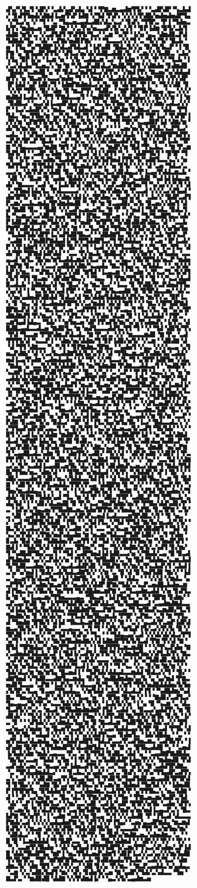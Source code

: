 ▟▚▞▚▜▃▜▝▟▛▞▝▃▟▞▄▟▚▟▄▝▟▝▝▛▇▃▆▃▄▟▆▜▜▞▝▝▃▟▛▟▛▝▚▃▙▟▞▝▊▟▜▜▅▟▞▟▇▟▐▃▅▜▚▛▐▟▇▝▞▜▟▝▛▟▚▝▞▞▞▞▛▟█▞▅▟▅▟▅▟▛▜▄▝▞▜▃▞▄▝▞▝▜▝▝▃▝▜▄▃▅▃▄▟▃▟▉▞▟▃▚▃▞▝▊▟▚▝▜▜▛▃▝▛▐▝▜▟▅▃▙▜▚▝▆▟▅▃▅▝█▟▛▝▇▞▝▞▃▜▚▞▅▃▃▟▚▜▞▃▚▜▝▝▊▛▐▟▆▝▉▜▞▃▙▜▟▟▇▝▆▜▞▃▝▞▃▟▜▟▜▝▛▟▜▜▞▜▃▞▝▃▆▝▚▞▛▝▐▞▅▝▄▃▝▟▆▟▉▃▛▟▜▟▇▟▞▜▄▝▝▟▞▝▃▛▇▞▅▟▊▛▇▞▝▝▝▜▃▃▃▞▞▞▜▝▃▝▜▞▞▜▞▝█▃▙▝▅▝▐▜▄▝▚▞▜▟█▛▐▞▟▃▟▜▟▃▟▝▐▟▚▟▊▝█▟▃▜▞▞▄▝▉▞▜▞▙▃▛▝▐▝█▛▇▝▄▝█▜▄▟▛▟▜▜▞▝▟▜▃▞▅▞▟▞▟▟█▃▟▟▊▞▙▝▝▃▆▞▞▞▙▟▉▃▝▃▙▞▚▜▄▝▉▛▐▞▄▝▐▃▆▝▅▝▝▞▙▝▃▟▟▃▆▝▃▞▝▛▐▟▆▝▝▞▚▝▛▝▞▝▜▃▙▝▐▞▃▞▟▃▙▞▜▃▅▃▚▝▆▝▇▝▚▜▃▟▚▟▊▟▃▞▆▟█▞▜▟▜▝▞▟▇▟▅▝▊▟▆▟▉▝█▟▟▞▚▃▆▟█▝▄▝▛▝▉▟▃▞▆▟▜▟▃▞▟▜▚▞▝▞▆▟▐▜▚▝▇▃▅▞▚▞▟▟▄▟▆▜▚▝▅▝▇▃▅▜▚▃▃▞▅▟▅▝▜▝▝▞▆▟▞▝▟▃▟▟▞▟▅▟▆▟▇▝▜▜▝▞▛▞▟▛▐▛▐▟▟▝▄▛▐▟▊▞▜▝▐▟▆▛▇▟▆▟▃▞▄▜▄▝▉▝▟▞▙▞▝▛▐▝▚▝▜▞▞▟▊▝▊▝▞▞▛▝▜▜▚▝▉▞▝▟▅▝▉▝▆▃▛▜▚▝▜▟▉▃▝▝▇▛▐▟▛▜▙▜▅▃▄▝▄▃▝▞▞▞▆▟▇▟▐▃▟▃▚▝▛▜▝▛▇▟▃▃▄▜▝▝▅▟▉▜▚▟▝▞▙▟▜▟▄▞▞▝█▞▞▞▆▝▐▝▆▝▉▟█▃▞▝▄▃▞▟▐▃▄▟▛▟▄▞▄▃▝▝▟▃▜▃▜▜▅▞▚▞▜▝▞▞▞▟▆▞▃▟▃▞▞▞▛▝▐▃▞▃▙▟▛▞▚▝▆▟▃▝▜▟▐▟▅▟▚▃▟▝▝▟▛▟▆▝▊▟▆▃▞▃▃▝▟▟▃▝▛▜▜▟▃▝▅▃▜▜▙▞▆▝▄▞▚▜▃▝▉▞▜▝▞▟▛▜▄▝▆▜▃▞▃▟▜▝▜▛▐▃▞▝▛▟▜▛▐▞▛▞▆▝▄▛▇▜▜▞▅▜▞▝▊▟▊▃▜▞▙▝▐▞▝▝▜▜▝▜▛▞▚▃▄▟▉▛▐▟▝▟▇▞▆▝▟▞▜▞▆▞▅▞▚▝▊▟▃▜▞▝▞▜▚▃▟▟▝▟▄▞▝▝▝▃▅▞▅▞▙▝▟▜▟▃▚▃▛▜▃▞▃▟▃▝▐▝▟▜▄▞▃▃▅▝▞▝▊▝█▝▄▞▚▜▛▃▟▞▟▞▟▃▙▝▐▝▊▞▟▟█▜▛▜▟▜▚▃▛▟▚▜▛▃▛▝█▃▙▝▝▃▛▝▜▞▃▝▞▞▞▟▞▟▆▃▟▟▚▜▄▝█▝▐▞▄▛▐▃▙▝▜▛▇▝▚▜▄▃▃▃▄▞▆▟▇▝▇▜▝▟▝▝▛▟▃▝▃▝▆▟▛▞▆▝█▟▝▜▚▃▙▃▝▝▇▝▛▃▆▜▟▜▞▜▝▝▃▟▛▃▜▟▅▝▅▞▅▜▃▟▝▟▐▝▟▜▜▝▚▝▃▝▟▟▛▜▙▜▝▝▉▜▛▝▜▝▊▝▐▞▛▝▃▃▚▟▆▞▜▃▟▟▚▞▚▞▞▞▙▜▟▜▅▟▐▜▜▞▜▞▚▟▇▜▃▃▚▃▚▝▅▜▟▜▜▃▛▝▊▜▜▟▟▝▇▜▝▝█▃▆▟▄▜▚▞▞▝▅▝▊▜▞▝▞▞▝▟▝▃▅▝▜▟▃▞▃▃▃▞▄▝▟▞▛▟▚▞▟▟▉▝▉▃▝▟▊▃▚▃▅▃▜▃▞▟▊▟▄▃▞▛▐▃▄▞▛▟▟▃▆▃▙▝▝▟▊▝▞▝█▃▆▝▉▝▄▟▅▝█▟▟▞▞▝▞▜▄▜▃▜▛▝▊▞▚▃▟▟▊▝▚▟▐▟▐▟▄▃▆▟▞▝▇▃▃▃▝▃▟▝▄▝▐▃▙▜▛▟▝▟▉▜▄▝▞▃▛▃▟▛▇▜▅▞▜▝▚▞▄▞▞▞▚▜▝▟▝▃▜▜▅▟▐▟▄▜▃▝▛▟▃▃▃▃▞▝▞▝▚▝▅▞▛▟▆▞▅▝▛▃▃▟▝▞▞▞▃▞▟▜▄▟▝▟▅▜▛▜▞▝▊▞▝▟▅▝▞▟▆▞▟▟▐▞▃▜▛▟▅▞▃▜▄▟▚▞▟▝▝▃▙▞▞▝█▟▛▃▟▜▛▃▆▞▃▃▙▃▆▟▄▜▛▟▆▟▅▟▉▝▚▝▛▝▆▝▊▃▄▟▉▞▚▞▙▝▉▃▅▞▞▟▅▜▝▟▟▝▇▟▉▝▉▃▝▝█▟▊▝▞▞▃▟▚▃▅▃▅▜▃▝▇▝▛▝▚▝▅▟▐▝▜▟▚▟▃▝▉▟▃▜▙▝▚▃▆▃▞▃▞▟▉▃▚▃▄▜▛▜▟▝▐▛▇▃▝▜▛▃▅▝▝▟▚▃▝▜▞▜▄▟█▜▄▃▚▟▞▛▐▟▉▃▛▟▇▃▆▞▜▟▞▞▄▝▜▝▅▟▛▝▆▜▛▜▞▜▞▟▊▟▉▟▛▟▆▃▝▟▝▝▃▃▙▛▇▜▚▟▛▟▃▟▝▃▚▟▚▜▚▝▇▝▝▃▜▃▞▜▟▝▜▜▅▞▙▜▜▟▚▞▛▟▝▞▅▜▅▜▅▝▜▃▙▟▜▟▞▟▛▛▐▃▚▟▜▟▉▜▙▃▞▝▝▟█▟▇▜▃▝▉▞▛▃▚▝▛▃▙▝▇▜▚▃▛▝▃▟▇▝▝▞▆▟▉▛▇▟▄▟▐▞▜▞▛▜▟▟█▜▃▞▜▝▛▟▟▟▄▞▝▝▛▃▅▝▐▛▐▃▟▞▛▝▞▛▐▟▆▜▝▞▟▜▞▜▛▝█▞▝▞▜▝▐▃▟▝▞▞▛▜▃▃▙▃▛▝▞▜▄▝▛▃▜▜▃▝▟▟▞▜▛▝▜▛▇▟▐▟▛▟▟▝▝▃▃▝▛▞▅▃▙▝█▟█▃▛▞▝▜▚▜▅▜▚▝▅▜▄▟▄▝▃▃▄▃▟▝▅▜▃▝█▞▅▞▆▜▃▟▟▃▆▟▚▜▃▞▚▞▄▝▃▜▄▃▚▜▙▜▛▜▟▞▅▃▛▝▆▟▅▞▅▛▇▝▊▃▝▝▞▃▃▞▃▟█▟▞▟▇▞▚▃▄▟▄▝▇▃▜▜▄▞▃▝▅▜▟▟▃▝▝▃▜▞▟▞▙▛▐▞▆▃▝▝▚▛▇▃▚▜▃▞▞▟▊▝▇▜▟▝▐▃▄▃▆▝▞▝▚▟▆▝▄▜▚▃▞▜▃▜▞▟▜▞▙▜▝▜▜▝▉▃▅▞▝▟▛▟▆▜▙▃▚▝▝▜▄▃▝▜▝▛▇▞▜▜▄▜▝▝█▝▝▞▚▃▞▟▄▟▉▃▟▃▙▝▐▟▇▟▄▞▟▝▆▝█▃▞▝▅▝▆▃▜▃▞▝▐▃▃▝▊▝▛▟█▞▛▃▛▟▅▟▜▜▄▞▄▞▟▝▐▝▚▃▜▞▙▞▄▟▐▜▛▝▝▟▆▝▄▞▜▞▙▃▄▟▇▝▉▝▉▜▛▟▃▃▆▞▝▟▞▃▝▞▅▞▄▟▅▟▛▟▉▟▟▝▊▟▃▞▟▝▇▞▟▟▆▜▟▟▆▟▞▟▜▞▅▝▆▞▛▞▃▝▉▛▐▃▚▝▊▝▅▃▝▟▝▟▃▟▅▟▟▜▛▜▞▞▃▞▆▟▟▝▟▞▟▝▇▜▝▝▞▝▇▃▚▜▛▜▟▛▇▟█▛▇▃▛▟▝▟▝▝▆▃▜▃▞▃▅▝▃▟▜▜▜▝▝▝▟▝▛▃▄▃▜▝▜▃▚▜▃▝▆▝▚▞▄▜▛▟▇▟▇▟▜▝▛▞▆▃▞▝▅▝▝▟▜▃▚▃▝▞▛▟▅▝▟▃▆▝▉▝▐▝▟▃▙▟▟▝▐▜▛▃▝▃▆▜▄▟▐▟▄▃▝▜▟▞▝▝▅▜▅▃▅▝▟▛▐▜▚▟▜▞▆▞▚▞▄▜▚▟▅▟▚▝▐▞▛▃▝▟█▟█▃▄▟▃▃▟▃▅▝▇▟▉▜▃▝▆▝▅▟▜▃▃▃▟▟▜▃▜▜▝▜▝▝▞▝▜▟▝▟▉▜▞▜▚▝▛▟▝▜▃▃▆▝▛▜▛▟▆▃▛▟▃▟▃▝▇▝▛▃▞▃▝▞▞▝▆▃▃▃▆▟▊▝▇▝▛▃▝▃▟▜▜▜▜▞▟▝▚▃▃▛▐▝▝▟▆▞▅▞▟▟▆▞▜▝▊▛▐▟▉▞▅▜▞▝▞▃▆▝▝▟▉▟▇▝▟▝▟▝▜▜▝▟▇▃▃▝▚▝▚▜▝▝▊▛▇▟▆▃▜▛▇▃▝▝▄▟▅▜▝▞▄▃▝▞▞▞▄▃▄▝▄▜▅▃▛▟▇▞▝▟▝▞▃▞▙▃▟▟▇▜▟▞▙▞▄▜▚▝▟▝▜▜▙▃▆▃▅▜▚▟▇▞▙▞▃▟▟▞▅▟▐▃▄▜▚▟▆▝▃▟▅▟▄▟▅▝▐▞▝▜▚▝▞▞▜▃▃▞▙▝▜▝▄▜▛▛▐▟█▜▅▝▞▟▄▝▇▟▄▝▄▝▃▃▜▞▞▜▞▟▟▟▊▞▜▝▆▞▜▟▆▟▇▝▛▟▇▃▃▟▟▃▄▜▝▝▅▟█▞▛▝▚▃▆▛▐▃▆▜▛▝▛▟▊▜▚▃▛▃▞▝█▃▝▞▚▞▝▃▝▃▛▝▝▛▐▜▝▟▄▃▚▝▄▝▅▝▅▃▟▟▞▟▞▟▇▟▉▟▟▞▝▞▙▝▚▃▆▜▜▛▐▜▚▟▆▜▄▞▛▃▙▜▅▝▆▞▝▜▛▞▝▜▟▝▞▝▚▞▛▝▇▜▄▟▇▝▊▃▙▟▜▝▅▃▆▝█▃▅▞▚▞▝▜▙▃▟▜▙▟▜▃▚▛▐▃▆▟▐▞▜▞▜▛▇▟▅▟▊▝█▟▛▜▛▝▇▃▞▟▐▃▆▝▚▟▛▃▞▜▟▜▛▜▚▃▚▜▜▟▐▜▄▞▄▜▃▞▚▞▃▞▅▝█▟▐▜▞▟▊▞▛▜▜▜▞▟▇▃▅▃▅▃▛▟▉▃▃▟▛▃▝▞▜▟▜▟▜▜▜▞▅▃▆▞▝▛▇▞▆▝█▃▄▝▐▃▝▝▐▟▇▃▚▃▟▃▛▃▜▟▝▞▜▝▃▝▞▟▜▃▅▟▛▞▟▃▛▞▃▟▆▜▟▜▅▟▝▃▄▝▝▜▅▃▟▞▝▟▟▜▅▃▝▟▃▃▙▞▄▝▝▃▃▟▆▃▜▟▛▝█▃▚▝▛▞▚▃▅▜▛▃▆▟▉▝▅▝▄▛▇▝▞▃▚▟▐▟▛▝▜▃▜▞▆▝▚▃▄▟▞▞▆▝▉▞▆▝▃▃▛▝▛▟▇▝▊▃▅▞▜▞▄▝▉▟▃▞▝▜▛▝▟▝▐▜▃▜▄▞▆▜▄▜▙▝▐▃▞▝█▟▃▃▟▃▚▝▞▞▜▜▄▟▚▟▛▟▛▃▄▃▜▝▃▝▊▞▙▜▜▝▚▃▚▞▟▃▅▃▄▜▞▃▟▜▝▜▙▜▟▞▝▝▞▝▉▜▝▞▃▟▐▃▚▞▟▟▆▝▆▟▇▜▞▃▝▟▞▝▚▜▅▜▙▟▇▟▛▛▐▟▝▝▅▝▚▟▞▟▇▟▟▃▟▝▆▛▇▛▐▟▄▜▄▝▉▟█▝▊▟▊▃▝▝▚▝▛▟▐▟▞▞▜▃▚▟▊▟▄▞▙▟▉▃▛▝▛▞▄▞▛▟▉▞▆▝▊▟▚▟▞▜▃▃▅▃▛▞▝▟▇▃▚▃▞▜▅▝▉▝▇▃▝▟▆▟▊▝▅▞▄▛▇▜▝▃▄▟█▃▟▃▚▟▆▝▊▝▝▟▆▜▜▞▃▟▊▞▝▜▞▞▟▝▝▟▛▟▚▟▇▝▞▟▊▛▐▝▛▃▛▛▐▜▚▝▐▞▅▞▟▝▚▟█▞▙▝▟▃▟▝▅▟▇▟▝▜▜▝▅▝▞▝▞▝▅▞▝▃▃▜▟▝▞▟▇▃▞▃▜▞▚▃▟▟▐▃▄▟▊▃▅▜▙▝▟▃▚▜▟▜▝▟▊▟▆▟▚▃▅▃▞▟▄▞▜▝▇▟▄▜▜▟█▞▜▜▅▞▅▃▝▟▆▞▟▝▝▝▉▜▙▞▚▞▆▟▄▟▝▞▙▜▚▝▚▜▟▟▛▞▚▛▐▝█▞▝▞▝▟█▞▃▃▃▟▅▜▝▟▊▞▅▃▚▜▟▟▃▃▜▟▐▜▝▝▟▝▅▟▞▜▜▟▊▜▙▃▚▃▆▝▊▝█▟▇▝▝▟▊▜▞▝▛▟▜▃▅▟▟▃▜▜▛▞▛▃▄▝▟▟█▛▇▝▉▝▚▞▞▝▝▝▉▜▄▟▚▜▚▝▚▜▅▞▆▃▟▟▄▃▚▝▚▝▚▝▚▝▐▝▟▃▟▜▙▜▄▜▝▝▆▟▇▝▚▝▟▜▟▝█▞▄▟▅▞▞▜▟▟▞▝▊▛▇▝▜▟▟▞▄▟▝▜▃▝▆▝▟▝▛▝▝▟▉▃▜▜▛▝▃▟█▃▛▝▜▝▛▜▄▃▙▝▄▟▄▜▟▝▐▝▝▟▊▞▟▃▅▟█▝▉▝▛▞▚▃▞▜▅▟▜▟▆▞▅▞▛▝▛▜▙▞▟▟▚▟▊▞▛▝▃▝▐▟▚▞▄▜▄▃▅▞▛▜▙▟▇▃▅▃▜▟▅▜▛▛▇▞▚▜▅▟▄▝▟▜▙▝▊▃▜▛▇▝▃▜▞▃▝▟▊▝▃▟▜▜▙▜▃▝▅▜▞▃▞▟▛▟▚▃▅▟▐▃▟▃▃▃▆▜▛▟█▃▚▜▝▝▊▝▅▃▝▞▝▃▟▝▜▟█▜▙▜▟▟▊▝▐▜▙▝▝▃▜▟▐▜▃▝▞▜▟▝▛▜▟▝▇▞▙▞▅▃▟▞▚▜▞▝▇▃▜▞▞▃▟▃▞▞▙▝▛▟▛▞▃▟▇▝▄▜▝▃▃▝▚▞▙▃▅▝▇▜▛▟▉▟▇▜▝▝▜▟▝▟▚▃▚▞▛▟▞▝▞▛▇▞▅▟▚▟▄▟▆▝▆▝▅▃▆▞▜▟▃▃▛▜▟▛▐▟▉▞▝▃▜▝▛▟▅▝▊▃▙▝▉▟▝▟▆▝▜▟▇▟▅▞▛▃▅▜▜▝▟▝▜▟▝▞▛▟▉▜▜▜▅▞▆▝▚▜▅▟▛▟▜▝▇▟▐▝▝▜▟▞▜▞▟▝▟▟▞▃▃▝█▜▅▞▚▝▜▃▝▜▞▞▙▟▇▞▅▜▞▃▚▟▜▝▊▞▆▞▜▝▚▟█▟▛▜▙▞▃▃▜▝▝▜▟▝▃▟▛▜▅▟▐▟▐▟▉▃▃▞▅▝▞▜▙▟▞▃▄▝█▝▉▃▟▟▜▟▆▟▅▝▄▞▞▃▛▟▞▞▅▝▐▜▞▞▙▝▇▜▙▟▊▞▃▝▆▝█▟▝▜▟▟▅▃▚▃▆▃▙▟▜▞▜▟▉▃▃▟▅▞▄▃▝▞▄▃▟▃▟▟▛▟▊▝▞▜▙▛▇▝▛▞▆▞▄▜▚▃▙▟▚▜▝▃▙▟▐▃▚▞▚▞▅▟▐▝▉▟▞▃▟▞▙▟▃▟▇▜▞▞▝▞▆▝▃▝█▝▟▝█▝▅▟▜▟▉▝▇▞▞▝▐▟▃▝▄▃▅▜▜▞▟▃▅▜▄▝▐▟▝▟▇▜▙▝▄▝▐▞▙▟▊▝▝▟▟▃▝▝▝▞▞▟▝▞▆▟▃▝▄▃▛▜▜▞▃▞▚▟▆▞▆▃▅▜▞▝▅▃▟▞▞▟▟▛▐▛▇▞▜▟▞▃▚▃▛▃▅▟█▃▙▟▅▃▆▟▐▜▅▃▚▃▚▜▙▞▙▝▆▞▜▜▝▜▞▟█▟▅▃▆▛▇▝▃▞▜▃▄▟▆▃▟▟▝▞▅▝▊▟▜▃▙▝▇▝▄▝▐▃▄▃▆▞▜▜▅▃▃▃▄▃▝▜▙▃▅▝▐▟▐▜▅▜▃▝▃▜▞▝█▛▇▝▊▟▆▞▝▃▛▃▄▞▛▟▊▝▆▝▐▞▛▜▜▟▟▜▛▃▜▟▛▟▟▃▞▜▄▜▄▟█▃▃▟▝▃▄▟▆▟▇▟▃▃▝▟▐▟▄▜▅▜▄▜▅▜▟▟▄▝▟▟█▟▆▛▇▃▃▛▇▜▃▃▅▝▜▝▆▜▙▟▚▃▆▟▉▞▜▃▜▜▅▟▇▞▅▝▊▝▟▞▟▞▅▝▝▜▜▃▙▜▅▜▙▃▆▃▙▝▛▜▛▝▃▛▇▃▝▃▜▝▇▝▜▜▃▟▝▜▅▟▆▝█▜▙▜▝▟▐▟▝▜▙▃▙▃▆▜▟▜▚▞▞▝▇▝▝▃▚▝▄▃▟▞▛▃▅▛▐▟▛▟▆▃▄▜▙▜▞▝▐▞▙▃▛▝▃▃▄▃▃▝▃▜▝▜▝▝▟▜▞▝▆▜▄▛▐▜▞▃▞▞▛▞▙▝█▝▞▜▛▟█▝▝▝▚▞▞▝▚▞▜▟▝▝▊▟▚▞▝▜▃▝▝▝▜▟▄▃▄▞▃▟▝▞▞▟▞▟▞▟▃▞▛▜▚▞▜▝▝▞▛▞▙▞▞▝▇▞▆▜▙▟▆▟▇▞▞▟▐▟▇▟▛▜▜▞▙▜▃▟▝▛▇▝▛▞▟▝▇▝█▜▟▝▜▛▇▟▄▞▚▞▆▞▛▜▃▟▝▃▚▝▐▝▇▟▜▜▜▃▆▃▆▟█▝▝▝▞▜▚▃▛▟▅▝▇▞▃▟▅▟▟▜▟▃▙▞▃▛▐▝█▟▐▞▃▟▜▞▄▜▜▞▜▝▞▟▆▟▆▜▅▞▞▟▜▃▙▜▚▝▇▃▝▃▛▟▚▞▜▟▉▞▛▝▊▞▚▞▆▟▝▃▛▟▞▃▃▃▝▟▅▞▅▝▐▞▚▞▜▟▊▟▊▃▜▟▟▞▜▞▆▝▅▜▟▃▚▛▇▝▞▟▟▟▞▜▃▟▐▝▄▞▚▜▝▝▜▝▚▃▝▞▃▝▊▞▆▝▇▞▆▝▞▝▜▟▞▟▃▞▆▝▆▞▆▜▄▝█▃▅▟▐▝▝▜▟▜▟▞▟▟▄▟▃▃▆▟▟▝▉▟▃▞▞▜▝▝▉▞▝▟▇▜▅▟▝▞▜▟▉▃▃▟▇▜▄▃▆▟▄▝▉▞▙▝▅▟█▟▆▟▅▞▄▞▙▝▄▝▄▞▆▟▝▛▇▃▅▟▊▜▃▃▄▝▃▛▇▝▐▃▛▞▅▝▞▟▃▃▄▜▞▜▃▝▊▞▆▜▝▜▜▞▅▟█▟▟▟▅▞▙▜▅▞▙▜▛▃▜▃▄▝▊▃▄▞▜▜▄▟▄▃▝▞▆▜▟▟▝▃▙▟▝▟▃▟▃▛▐▜▝▝▚▟█▟▆▞▚▟▇▃▝▜▅▃▞▞▅▃▛▝▄▜▞▝▞▞▜▃▄▝▅▝▚▝█▜▅▝█▞▆▝▞▝▝▝▇▟▊▞▃▟▜▃▞▜▄▃▄▃▞▜▞▜▚▞▚▃▃▜▟▞▟▟▚▝▊▜▚▝▐▃▙▜▞▞▅▝▐▝▄▝▉▝▚▃▆▝▃▝▟▃▜▃▟▜▞▞▚▞▃▝▆▃▟▝▉▜▙▟▆▟▆▟▆▛▐▜▟▝▃▟▟▝▄▝▉▃▃▞▄▟▟▜▚▝▆▝▉▟▊▟▞▝▝▜▞▟▝▟▞▞▚▃▛▟▞▛▐▜▅▞▝▞▟▜▚▟█▝▇▞▜▜▞▞▆▜▙▝▊▞▙▝▐▞▃▝▊▝▝▝▟▜▟▞▞▃▞▟▆▟▃▜▄▞▆▝▉▝▇▃▟▃▆▝▜▟▉▜▙▜▃▜▟▞▃▞▞▝█▜▃▞▅▃▞▞▅▟▅▝▅▝█▃▅▜▚▃▟▜▝▞▙▝▞▃▄▞▙▟▟▃▄▞▙▜▛▝▉▃▟▝▛▜▙▝▟▝▜▞▚▜▙▝▚▟▄▟▝▞▞▝▃▜▝▞▚▞▞▟▟▜▚▃▄▝▊▟▅▜▃▝▐▟▞▟█▟▄▝▝▃▝▝▅▜▚▟▃▞▟▃▆▟▄▝▆▞▞▜▟▟▚▟█▜▝▜▟▃▛▃▃▞▛▃▟▜▅▃▆▃▝▃▟▜▙▜▚▝▐▟▚▟▇▝█▞▛▝▄▜▜▟▅▟▛▜▞▟▃▟▇▜▟▃▚▝▛▝▇▝▃▝█▜▙▃▟▟█▝▚▝▝▃▅▟▐▞▙▟▞▟▆▝▆▟▞▃▄▃▃▝▛▃▝▃▜▞▜▜▟▝▊▟█▃▝▟▟▝▄▝▝▃▄▟▇▛▇▟█▟▄▝▇▞▙▞▃▃▅▝▜▟▟▝▄▜▅▝▐▝▛▟▚▃▚▞▙▟▉▟▟▛▐▟▅▞▛▞▞▝▆▟▅▟▉▝▛▟▃▟▚▟▞▃▅▞▃▝▆▃▄▞▃▛▐▟▅▃▟▜▜▞▃▝▃▞▚▃▛▝▅▜▚▝▇▝▃▟▟▜▛▟▇▃▝▃▝▜▛▟▄▟▆▟▟▃▞▝▝▝▊▃▙▃▚▞▄▟▞▝▃▞▃▝▉▟▚▝▚▜▚▞▜▜▄▟▛▃▟▜▚▃▚▝▃▟▝▝▞▟▊▟▊▃▄▜▚▜▅▃▄▜▄▞▜▝▛▟▊▜▞▜▄▟▜▟▉▃▆▃▄▟▊▜▛▜▛▟▜▝▊▜▙▞▞▝▚▟▇▝█▞▃▞▄▞▟▜▙▃▚▞▛▃▆▞▅▝█▟▅▟▝▜▅▜▟▝▞▝▐▟▅▟▉▛▐▜▜▛▇▜▄▝▉▜▟▟▅▜▚▞▚▃▞▟▅▟▆▃▚▃▙▜▜▞▛▝▄▜▜▜▙▃▚▝▅▃▜▟▇▝▟▝▝▃▛▝▃▞▅▞▆▝▃▝█▃▝▟▃▜▝▛▇▞▄▛▇▝▞▜▅▝▝▛▇▃▅▃▆▞▙▟▛▃▜▟▝▟▞▝▃▛▐▝▇▜▙▜▃▞▝▞▆▞▃▃▚▟▊▝▃▟▐▞▚▟▛▝█▜▛▞▅▜▙▝▃▟▅▝▟▜▚▝▛▃▅▞▙▝▊▞▟▃▛▛▇▜▝▃▄▜▅▜▟▛▇▝▆▜▜▞▆▟▚▞▅▞▅▟▐▃▄▃▛▃▚▝█▃▙▛▇▝▜▞▅▜▚▝▐▝▃▟▆▝▚▟▞▞▆▝▉▃▄▝▚▜▝▞▞▃▙▟▊▝▛▝▐▜▃▟▝▟▃▃▃▛▇▟▞▃▟▝▞▞▞▞▄▟▄▟▅▛▇▝▅▝▟▜▝▞▞▛▐▜▄▞▝▃▅▞▄▃▟▛▇▟▄▝▆▃▆▟▊▟▜▞▝▞▆▃▅▝▟▞▟▞▟▜▙▝▜▟▞▟▊▜▙▜▄▝▛▃▃▃▟▞▝▜▜▝▚▞▆▜▅▞▆▞▝▟▉▟▃▞▝▝▊▝▚▝▞▜▞▝▞▝▞▟▞▜▚▝▅▝█▟▚▞▆▟▇▃▅▃▚▟▅▟▆▃▝▃▝▝█▝█▝▐▃▆▟▟▟▟▝▜▝█▟▛▃▃▝▅▝▐▃▝▜▙▞▟▟▆▟▝▞▝▟▛▞▞▝▛▞▝▝▛▞▝▝▚▝▃▃▆▜▚▜▙▟▅▝▝▟▞▝▆▜▄▟▐▜▜▜▜▟▛▜▞▃▆▞▛▜▚▃▞▟▚▟▅▞▃▛▐▟█▝▟▟▞▜▙▟▛▜▄▝▆▛▐▝▅▃▜▜▟▃▅▟▚▟▆▜▝▟▊▛▐▃▞▞▃▞▄▞▞▞▆▞▙▟█▜▚▜▙▜▛▃▝▜▛▝▆▛▇▛▇▜▅▃▞▃▙▝▊▟▉▟▄▟▄▜▜▃▙▞▝▃▟▞▞▜▃▞▝▟▆▟▆▃▜▞▝▟▆▝█▜▝▃▞▞▛▞▃▞▝▟█▝▊▞▄▝▛▞▆▃▝▝▇▃▛▃▄▟▟▃▚▞▄▟▄▃▝▃▆▝▞▃▚▟▉▞▙▟▜▝▆▞▝▟▚▝▊▟▅▜▞▃▅▝▇▝▄▟▛▞▜▟▞▃▚▟▃▃▝▜▅▝▇▃▛▃▝▝▆▟▉▟█▝▟▟▇▝▞▞▛▟▆▟▐▞▝▝▄▃▚▜▞▃▄▟▆▃▅
